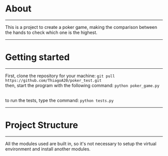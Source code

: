 # About
---
This is a project to create a poker game, making the comparison between the hands to check
which one is the highest.

---
# Getting started
---
First, clone the repository for your machine: `git pull https://github.com/ThiagoA20/poker_test.git`<br />
then, start the program with the following command: `python poker_game.py`<br /><br />

to run the tests, type the command: `python tests.py`

---
# Project Structure
---

All the modules used are built in, so it's not necessary to setup the virtual environment and install another modules.